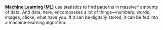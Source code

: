 [**Machine Learning (ML)**](https://www.technologyreview.com/2018/11/17/103781/what-is-machine-learning-we-drew-you-another-flowchart/) use statistics to find patterns in massive* amounts of data. And data, here, encompasses a lot of things—numbers, words, images, clicks, what have you. If it can be digitally stored, it can be fed into a machine-learning algorithm. 
